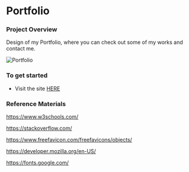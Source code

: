 # Portfolio

### Project Overview
Design of my Portfolio, where you can check out some of my works and contact me.

![Portfolio](https://i.gyazo.com/433a1fcee458ace25f7f92f9898a1c4b.mp4?_ga=2.67190807.788003300.1532977457-903438738.1525731710"Portfolio")

### To get started
- Visit the site [HERE](http://perundesign.com/)

### Reference Materials

https://www.w3schools.com/

https://stackoverflow.com/

https://www.freefavicon.com/freefavicons/objects/

https://developer.mozilla.org/en-US/

https://fonts.google.com/
